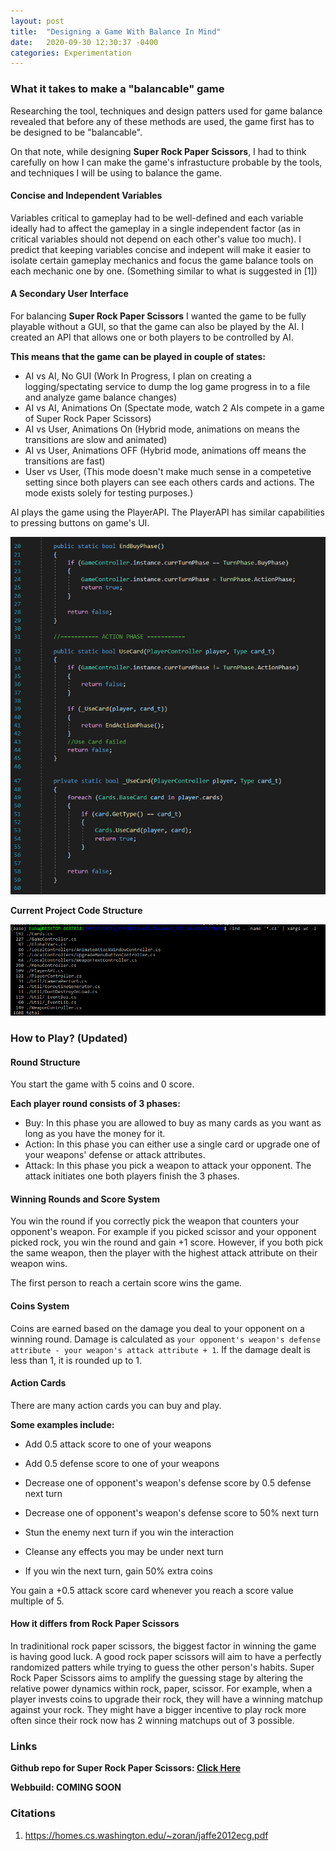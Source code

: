 ```yaml
---
layout: post
title:  "Designing a Game With Balance In Mind"
date:   2020-09-30 12:30:37 -0400
categories: Experimentation
---
```


### What it takes to make a "balancable" game

Researching the tool, techniques and design patters used for game balance revealed that before any of these methods are used, the game first has to be designed to be "balancable".

On that note, while designing **Super Rock Paper Scissors**, I had to think carefully on how I can make the game's infrastucture probable by the tools, and techniques I will be using to balance the game. 

#### Concise and Independent Variables
Variables critical to gameplay had to be well-defined and each variable ideally had to affect the gameplay in a single independent factor (as in critical variables should not depend on each other's value too much). I predict that keeping variables concise and indepent will make it easier to isolate certain gameplay mechanics and focus the game balance tools on each mechanic one by one. (Something similar to what is suggested in [1])

#### A Secondary User Interface
For balancing **Super Rock Paper Scissors** I wanted the game to be fully playable without a GUI, so that the game can also be played by the AI. I created an API that allows one or both players to be controlled by AI. 

**This means that the game can be played in couple of states:**
* AI vs AI, No GUI (Work In Progress, I plan on creating a logging/spectating service to dump the log game progress in to a file and analyze game balance changes)
* AI vs AI, Animations On (Spectate mode, watch 2 AIs compete in a game of Super Rock Paper Scissors)
* AI vs User, Animations On (Hybrid mode, animations on means the transitions are slow and animated)
* AI vs User, Animations OFF (Hybrid mode, animations off means the transitions are fast)
* User vs User, (This mode doesn't make much sense in a competetive setting since both players can see each others cards and actions. The mode exists solely for testing purposes.) 

AI plays the game using the PlayerAPI. The PlayerAPI has similar capabilities to pressing buttons on game's UI.

![m](/Resources/APICard.PNG)

**Current Project Code Structure**

![m](/Resources/CodeAmount1.PNG)

### How to Play? (Updated)

#### **Round Structure**

You start the game with 5 coins and 0 score.

**Each player round consists of 3 phases:**
* Buy: In this phase you are allowed to buy as many cards as you want as long as you have the money for it.
* Action: In this phase you can either use a single card or upgrade one of your weapons' defense or attack attributes.
* Attack: In this phase you pick a weapon to attack your opponent. The attack initiates one both players finish the 3 phases.

#### **Winning Rounds and Score System**

You win the round if you correctly pick the weapon that counters your opponent's weapon. For example if you picked scissor and your opponent picked rock, you win the round and gain +1 score.
However, if you both pick the same weapon, then the player with the highest attack attribute on their weapon wins.

The first person to reach a certain score wins the game.

#### **Coins System**

Coins are earned based on the damage you deal to your opponent on a winning round. Damage is calculated as `your opponent's weapon's defense attribute - your weapon's attack attribute + 1`. If the damage dealt is less than 1, it is rounded up to 1.

#### **Action Cards**
There are many action cards you can buy and play. 

**Some examples include:**

* Add 0.5 attack score to one of your weapons

* Add 0.5 defense score to one of your weapons

* Decrease one of opponent's weapon's defense score by 0.5 defense next turn

* Decrease one of opponent's weapon's defense score to 50% next turn

* Stun the enemy next turn if you win the interaction

* Cleanse any effects you may be under next turn

* If you win the next turn, gain 50% extra coins


You gain a +0.5 attack score card whenever you reach a score value multiple of 5.

#### **How it differs from Rock Paper Scissors**

In tradinitional rock paper scissors, the biggest factor in winning the game is having good luck. 
A good rock paper scissors will aim to have a perfectly randomized patters while trying to guess the other person's habits.
Super Rock Paper Scissors aims to amplify the guessing stage by altering the relative power dynamics within rock, paper, scissor.
For example, when a player invests coins to upgrade their rock, they will have a winning matchup against your rock. They might have a bigger incentive to play rock more often since their rock now has 2 winning matchups out of 3 possible. 

### Links

**Github repo for Super Rock Paper Scissors: [Click Here](https://github.com/bahaokten/Research_RPC)**

**Webbuild: COMING SOON**

### Citations

1) https://homes.cs.washington.edu/~zoran/jaffe2012ecg.pdf